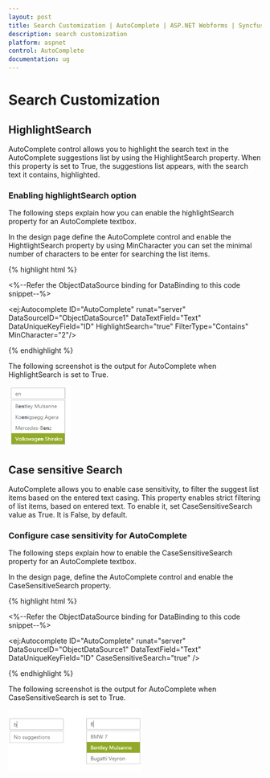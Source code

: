 ```yaml
---
layout: post
title: Search Customization | AutoComplete | ASP.NET Webforms | Syncfusion
description: search customization
platform: aspnet
control: AutoComplete
documentation: ug
---
```


# Search Customization

## HighlightSearch

AutoComplete control allows you to highlight the search text in the AutoComplete suggestions list by using the HighlightSearch property. When this property is set to True, the suggestions list appears, with the search text it contains, highlighted.

### Enabling highlightSearch option

The following steps explain how you can enable the highlightSearch property for an AutoComplete textbox.

In the design page define the AutoComplete control and enable the HightlightSearch property by using MinCharacter you can set the minimal number of characters to be enter for searching the list items.



{% highlight html %}

<%--Refer the ObjectDataSource binding for DataBinding to this code snippet--%>

<ej:Autocomplete ID="AutoComplete" runat="server" DataSourceID="ObjectDataSource1" DataTextField="Text" DataUniqueKeyField="ID" HighlightSearch="true" FilterType="Contains" MinCharacter="2"/>



{% endhighlight %}



The following screenshot is the output for AutoComplete when HighlightSearch is set to True.

![](Search-Customization_images/Search-Customization_img1.png)



## Case sensitive Search

AutoComplete allows you to enable case sensitivity, to filter the suggest list items based on the entered text casing. This property enables strict filtering of list items, based on entered text. To enable it, set CaseSensitiveSearch value as True. It is False, by default.

### Configure case sensitivity for AutoComplete

The following steps explain how to enable the CaseSensitiveSearch property for an AutoComplete textbox.

In the design page, define the AutoComplete control and enable the CaseSensitiveSearch property.



{% highlight html %}



<%--Refer the ObjectDataSource binding for DataBinding to this code snippet--%>

<ej:Autocomplete ID="AutoComplete" runat="server" DataSourceID="ObjectDataSource1" DataTextField="Text" DataUniqueKeyField="ID" CaseSensitiveSearch="true" />



{% endhighlight %}



The following screenshot is the output for AutoComplete when CaseSensitiveSearch is set to True.

![](Search-Customization_images/Search-Customization_img2.png) 



